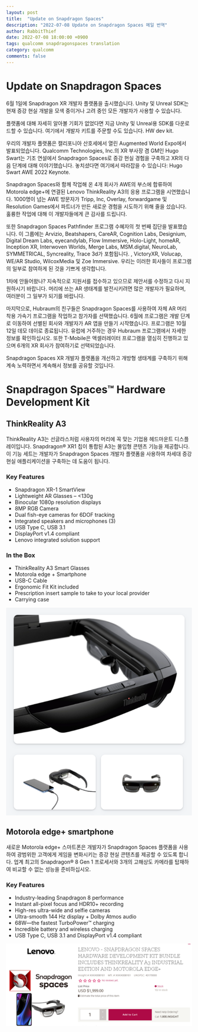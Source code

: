 ```yaml
---
layout: post
title:  "Update on Snapdragon Spaces"
description: "2022-07-08 Update on Snapdragon Spaces 메일 번역"
author: RabbitThief
date: 2022-07-08 18:00:00 +0900
tags: qualcomm snapdragonspaces translation 
category: qualcomm
comments: false
---	
```




# Update on Snapdragon Spaces

6월 1일에 Snapdragon XR 개발자 플랫폼을 출시했습니다. Unity 및 Unreal SDK는 현재 증강 현실 개발을 모색 중이거나 고려 중인 모든 개발자가 사용할 수 있습니다.

플랫폼에 대해 자세히 알아볼 기회가 없었다면 지금 Unity 및 Unreal용 SDK를 다운로드할 수 있습니다. 여기에서 개발자 키트를 주문할 수도 있습니다. HW dev kit.

우리의 개발자 플랫폼은 캘리포니아 산호세에서 열린 Augmented World Expo에서 발표되었습니다. Qualcomm Technologies, Inc.의 XR 부사장 겸 GM인 Hugo Swart는 기조 연설에서 Snapdragon Spaces로 증강 현실 경험을 구축하고 XR의 다음 단계에 대해 이야기했습니다. 놓치셨다면 여기에서 따라잡을 수 있습니다: Hugo Swart AWE 2022 Keynote.

Snapdragon Spaces와 함께 작업해 온 4개 회사가 AWE의 부스에 합류하여 Motorola edge+에 연결된 Lenovo ThinkReality A3의 응용 프로그램을 시연했습니다. 1000명이 넘는 AWE 방문자가 Tripp, Inc, Overlay, forwardgame 및 Resolution Games에서 파트너가 만든 새로운 경험을 시도하기 위해 줄을 섰습니다. 훌륭한 작업에 대해 이 개발자들에게 큰 감사를 드립니다.

또한 Snapdragon Spaces Pathfinder 프로그램 수혜자의 첫 번째 집단을 발표했습니다. 이 그룹에는 Arvizio, Beatshapers, CareAR, Cognition Labs, Designium, Digital Dream Labs, eyecandylab, Flow Immersive, Holo-Light, homeAR, Inception XR, Interwoven Worlds, Merge Labs, MSM.digital, NeuroLab, SYMMETRICAL, Syncreality, Trace 3d가 포함됩니다. , VictoryXR, Volucap, WE/AR Studio, WilcoxMedia 및 Zoe Immersive. 우리는 이러한 회사들이 프로그램의 일부로 참여하게 된 것을 기쁘게 생각합니다.

1차에 안들어왔나? 지속적으로 지원서를 접수하고 있으므로 제안서를 수정하고 다시 지원하시기 바랍니다. 머리에 쓰는 AR 생태계를 발전시키려면 많은 개발자가 필요하며, 여러분이 그 일부가 되기를 바랍니다.

마지막으로, Hubraum의 친구들은 Snapdragon Spaces를 사용하여 자체 AR 머리 착용 가속기 프로그램을 작업하고 참가자를 선택했습니다. 6월에 프로그램은 개발 단계로 이동하여 선별된 회사와 개발자가 AR 앱을 만들기 시작했습니다. 프로그램은 10월 12일 데모 데이로 종료됩니다. 유럽에 거주하는 경우 Hubraum 프로그램에서 자세한 정보를 확인하십시오. 또한 T-Mobile은 액셀러레이터 프로그램을 열심히 진행하고 있으며 6개의 XR 회사가 참여하기로 선택되었습니다.

Snapdragon Spaces XR 개발자 플랫폼을 개선하고 개방형 생태계를 구축하기 위해 계속 노력하면서 계속해서 정보를 공유할 것입니다.

# ****Snapdragon Spaces™ Hardware Development Kit****

## ****ThinkReality A3****

ThinkReality A3는 선글라스처럼 사용자의 머리에 꼭 맞는 기업용 헤드마운트 디스플레이입니다. Snapdragon® XR1 칩이 통합된 A3는 몰입형 콘텐츠 기능을 제공합니다. 이 기능 세트는 개발자가 Snapdragon Spaces 개발자 플랫폼을 사용하여 차세대 증강 현실 애플리케이션을 구축하는 데 도움이 됩니다.

### ****Key Features****

- Snapdragon XR-1 SmartView
- Lightweight AR Glasses – <130g
- Binocular 1080p resolution displays
- 8MP RGB Camera
- Dual fish-eye cameras for 6DOF tracking
- Integrated speakers and microphones (3)
- USB Type C, USB 3.1
- DisplayPort v1.4 compliant
- Lenovo integrated solution support

### ****In the Box****

- ThinkReality A3 Smart Glasses
- Motorola edge + Smartphone
- USB-C Cable
- Ergonomic Fit Kit included
- Prescription insert sample to take to your local provider
- Carrying case

![/assets/images/2022-06-24/Untitled](/assets/images/2022/0708/Untitled.png)    
    

## ****Motorola edge+ smartphone****

새로운 Motorola edge+ 스마트폰은 개발자가 Snapdragon Spaces 플랫폼을 사용하여 광범위한 고객에게 게임을 변화시키는 증강 현실 콘텐츠를 제공할 수 있도록 합니다. 업계 최고의 Snapdragon® 8 Gen 1 프로세서와 3개의 고해상도 카메라를 탑재하여 비교할 수 없는 성능을 준비하십시오.

### ****Key Features****

- Industry-leading Snapdragon 8 performance
- Instant all-pixel focus and HDR10+ recording
- High-res ultra-wide and selfie cameras
- Ultra-smooth 144 Hz display + Dolby Atmos audio
- 68W—the fastest TurboPower™ charging
- Incredible battery and wireless charging
- USB Type C, USB 3.1 and DisplayPort v1.4 compliant

![/assets/images/2022-06-24/Untitled](/assets/images/2022/0708/Untitled1.png)    
